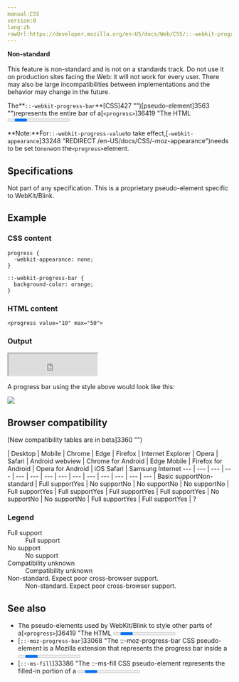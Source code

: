 ```yaml
---
manual:CSS
version:0
lang:zh
rawUrl:https://developer.mozilla.org/en-US/docs/Web/CSS/::-webkit-progress-bar
---
```






**Non-standard**<br></br>This feature is non-standard and is not on a standards track. Do not use it on production sites facing the Web: it will not work for every user. There may also be large incompatibilities between implementations and the behavior may change in the future.





The**`::-webkit-progress-bar`**[CSS]427 "")[pseudo-element]3563 "")represents the entire bar of a[`<progress>`]36419 "The HTML <progress> element displays an indicator showing the completion progress of a task, typically displayed as a progress bar.")element. Normally it&#39;s only visible as the unfilled portion of the bar, since by default it&#39;s rendered below the[`::-webkit-progress-value`]33324 "The ::-webkit-progress-value CSS pseudo-element represents the filled-in portion of the bar of a <progress> element. It is a child of the ::-webkit-progress-bar pseudo-element.")pseudo-element. It is a child of the[`::-webkit-progress-inner-element`]33323 "The ::-webkit-progress-inner-element CSS pseudo-element represents the outermost container of the <progress> element. It is the parent of the ::-webkit-progress-bar pseudo-element.")pseudo-element and the parent of the[`::-webkit-progress-value`]33324 "The ::-webkit-progress-value CSS pseudo-element represents the filled-in portion of the bar of a <progress> element. It is a child of the ::-webkit-progress-bar pseudo-element.")pseudo-element.



**Note:**For`::-webkit-progress-value`to take effect,[`-webkit-appearance`]33248 "REDIRECT /en-US/docs/CSS/-moz-appearance")needs to be set to`none`on the`<progress>`element.



## Specifications<a name="Specifications"></a>


Not part of any specification. This is a proprietary pseudo-element specific to WebKit/Blink.


## Example<a name="Example"></a>

### CSS content<a name="CSS_content"></a>

```
progress {
  -webkit-appearance: none;
}

::-webkit-progress-bar {
  background-color: orange;
}
```

### HTML content<a name="HTML_content"></a>

```
<progress value="10" max="50">
```

### Output<a name="Output"></a>


<iframe src='https://mdn.mozillademos.org/en-US/docs/Web/CSS/::-webkit-progress-bar$samples/Example?revision=1375594' width='200' height='50'></iframe>




A progress bar using the style above would look like this:



![](%37212.png "")


## Browser compatibility<a name="Browser_compatibility"></a>
[New compatibility tables are in beta<i></i>]3360 "")

 | <abbr>Desktop<i></i></abbr> | <abbr>Mobile<i></i></abbr> 
 | <abbr>Chrome<i></i></abbr> | <abbr>Edge<i></i></abbr> | <abbr>Firefox<i></i></abbr> | <abbr>Internet Explorer<i></i></abbr> | <abbr>Opera<i></i></abbr> | <abbr>Safari<i></i></abbr> | <abbr>Android webview<i></i></abbr> | <abbr>Chrome for Android<i></i></abbr> | <abbr>Edge Mobile<i></i></abbr> | <abbr>Firefox for Android<i></i></abbr> | <abbr>Opera for Android<i></i></abbr> | <abbr>iOS Safari<i></i></abbr> | <abbr>Samsung Internet<i></i></abbr> 
 ---  |  ---  |  ---  |  ---  |  ---  |  ---  |  ---  |  ---  |  ---  |  ---  |  ---  |  ---  |  ---  |  ---  | 
Basic support<abbr>Non-standard<i></i></abbr> | <abbr>Full support</abbr>Yes | <abbr>No support</abbr>No | <abbr>No support</abbr>No | <abbr>No support</abbr>No | <abbr>Full support</abbr>Yes | <abbr>Full support</abbr>Yes | <abbr>Full support</abbr>Yes | <abbr>Full support</abbr>Yes | <abbr>No support</abbr>No | <abbr>No support</abbr>No | <abbr>Full support</abbr>Yes | <abbr>Full support</abbr>Yes | <abbr>?</abbr> 


### Legend<a name="Legend"></a>
<dl><dt id=''><abbr>Full support</abbr></dt><dd>Full support</dd><dt id=''><abbr>No support</abbr></dt><dd>No support</dd><dt id=''><abbr>Compatibility unknown</abbr></dt><dd>Compatibility unknown</dd><dt id=''><abbr>Non-standard. Expect poor cross-browser support.<i></i></abbr></dt><dd>Non-standard. Expect poor cross-browser support.</dd></dl>

## See also<a name="See_also"></a>

* The pseudo-elements used by WebKit/Blink to style other parts of a[`<progress>`]36419 "The HTML <progress> element displays an indicator showing the completion progress of a task, typically displayed as a progress bar.")element:
	* [`::-webkit-progress-value`]33324 "The ::-webkit-progress-value CSS pseudo-element represents the filled-in portion of the bar of a <progress> element. It is a child of the ::-webkit-progress-bar pseudo-element.")
	* [`::-webkit-progress-inner-element`]33323 "The ::-webkit-progress-inner-element CSS pseudo-element represents the outermost container of the <progress> element. It is the parent of the ::-webkit-progress-bar pseudo-element.")
* [`::-moz-progress-bar`]33068 "The ::-moz-progress-bar CSS pseudo-element is a Mozilla extension that represents the progress bar inside a <progress> element. (The bar represents the amount of progress that has been made.)")
* [`::-ms-fill`]33386 "The ::-ms-fill CSS pseudo-element represents the filled-in portion of a <progress> element.")



